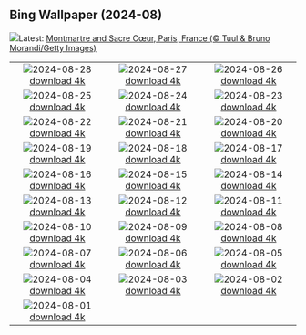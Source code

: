 ## Bing Wallpaper (2024-08)
![](https://www.bing.com/th?id=OHR.ParalympicsParis_EN-US0355511969_UHD.jpg&w=1000)Latest: [Montmartre and Sacre Cœur, Paris, France (© Tuul & Bruno Morandi/Getty Images)](https://www.bing.com/th?id=OHR.ParalympicsParis_EN-US0355511969_UHD.jpg)

|      |      |      |
| :----: | :----: | :----: |
|![](https://www.bing.com/th?id=OHR.YoungCaiman_EN-US8572688559_UHD.jpg&pid=hp&w=384&h=216&rs=1&c=4)2024-08-28 [download 4k](https://www.bing.com/th?id=OHR.YoungCaiman_EN-US8572688559_UHD.jpg)|![](https://www.bing.com/th?id=OHR.PalmyraAtoll_EN-US8399787979_UHD.jpg&pid=hp&w=384&h=216&rs=1&c=4)2024-08-27 [download 4k](https://www.bing.com/th?id=OHR.PalmyraAtoll_EN-US8399787979_UHD.jpg)|![](https://www.bing.com/th?id=OHR.SwiftcurrentLake_EN-US8272209593_UHD.jpg&pid=hp&w=384&h=216&rs=1&c=4)2024-08-26 [download 4k](https://www.bing.com/th?id=OHR.SwiftcurrentLake_EN-US8272209593_UHD.jpg)|
|![](https://www.bing.com/th?id=OHR.KatahdinWoods_EN-US8182768375_UHD.jpg&pid=hp&w=384&h=216&rs=1&c=4)2024-08-25 [download 4k](https://www.bing.com/th?id=OHR.KatahdinWoods_EN-US8182768375_UHD.jpg)|![](https://www.bing.com/th?id=OHR.PrasatPhanom_EN-US7990643175_UHD.jpg&pid=hp&w=384&h=216&rs=1&c=4)2024-08-24 [download 4k](https://www.bing.com/th?id=OHR.PrasatPhanom_EN-US7990643175_UHD.jpg)|![](https://www.bing.com/th?id=OHR.OceanCityMD_EN-US1389904046_UHD.jpg&pid=hp&w=384&h=216&rs=1&c=4)2024-08-23 [download 4k](https://www.bing.com/th?id=OHR.OceanCityMD_EN-US1389904046_UHD.jpg)|
|![](https://www.bing.com/th?id=OHR.NazcaBooby_EN-US0971401791_UHD.jpg&pid=hp&w=384&h=216&rs=1&c=4)2024-08-22 [download 4k](https://www.bing.com/th?id=OHR.NazcaBooby_EN-US0971401791_UHD.jpg)|![](https://www.bing.com/th?id=OHR.TetonSunrise_EN-US0849252457_UHD.jpg&pid=hp&w=384&h=216&rs=1&c=4)2024-08-21 [download 4k](https://www.bing.com/th?id=OHR.TetonSunrise_EN-US0849252457_UHD.jpg)|![](https://www.bing.com/th?id=OHR.FlightMuseum_EN-US0151236175_UHD.jpg&pid=hp&w=384&h=216&rs=1&c=4)2024-08-20 [download 4k](https://www.bing.com/th?id=OHR.FlightMuseum_EN-US0151236175_UHD.jpg)|
|![](https://www.bing.com/th?id=OHR.HuntingtonBeach_EN-US9892577517_UHD.jpg&pid=hp&w=384&h=216&rs=1&c=4)2024-08-19 [download 4k](https://www.bing.com/th?id=OHR.HuntingtonBeach_EN-US9892577517_UHD.jpg)|![](https://www.bing.com/th?id=OHR.AlfanzinaLighthouse_EN-US9545750672_UHD.jpg&pid=hp&w=384&h=216&rs=1&c=4)2024-08-18 [download 4k](https://www.bing.com/th?id=OHR.AlfanzinaLighthouse_EN-US9545750672_UHD.jpg)|![](https://www.bing.com/th?id=OHR.JapanRollerCoaster_EN-US9463845683_UHD.jpg&pid=hp&w=384&h=216&rs=1&c=4)2024-08-17 [download 4k](https://www.bing.com/th?id=OHR.JapanRollerCoaster_EN-US9463845683_UHD.jpg)|
|![](https://www.bing.com/th?id=OHR.HangCave_EN-US9374263509_UHD.jpg&pid=hp&w=384&h=216&rs=1&c=4)2024-08-16 [download 4k](https://www.bing.com/th?id=OHR.HangCave_EN-US9374263509_UHD.jpg)|![](https://www.bing.com/th?id=OHR.WatarrkaLizard_EN-US2106702347_UHD.jpg&pid=hp&w=384&h=216&rs=1&c=4)2024-08-15 [download 4k](https://www.bing.com/th?id=OHR.WatarrkaLizard_EN-US2106702347_UHD.jpg)|![](https://www.bing.com/th?id=OHR.DugiOtokCroatia_EN-US1981524043_UHD.jpg&pid=hp&w=384&h=216&rs=1&c=4)2024-08-14 [download 4k](https://www.bing.com/th?id=OHR.DugiOtokCroatia_EN-US1981524043_UHD.jpg)|
|![](https://www.bing.com/th?id=OHR.ElephantsAmboseli_EN-US1913542949_UHD.jpg&pid=hp&w=384&h=216&rs=1&c=4)2024-08-13 [download 4k](https://www.bing.com/th?id=OHR.ElephantsAmboseli_EN-US1913542949_UHD.jpg)|![](https://www.bing.com/th?id=OHR.TofinoVancouver_EN-US1466348668_UHD.jpg&pid=hp&w=384&h=216&rs=1&c=4)2024-08-12 [download 4k](https://www.bing.com/th?id=OHR.TofinoVancouver_EN-US1466348668_UHD.jpg)|![](https://www.bing.com/th?id=OHR.JoshuaTreeNP_EN-US1399159741_UHD.jpg&pid=hp&w=384&h=216&rs=1&c=4)2024-08-11 [download 4k](https://www.bing.com/th?id=OHR.JoshuaTreeNP_EN-US1399159741_UHD.jpg)|
|![](https://www.bing.com/th?id=OHR.IncaRuinPeru_EN-US1209778539_UHD.jpg&pid=hp&w=384&h=216&rs=1&c=4)2024-08-10 [download 4k](https://www.bing.com/th?id=OHR.IncaRuinPeru_EN-US1209778539_UHD.jpg)|![](https://www.bing.com/th?id=OHR.SpottedOwlet_EN-US7339417169_UHD.jpg&pid=hp&w=384&h=216&rs=1&c=4)2024-08-09 [download 4k](https://www.bing.com/th?id=OHR.SpottedOwlet_EN-US7339417169_UHD.jpg)|![](https://www.bing.com/th?id=OHR.MichiganLighthouse_EN-US2082743301_UHD.jpg&pid=hp&w=384&h=216&rs=1&c=4)2024-08-08 [download 4k](https://www.bing.com/th?id=OHR.MichiganLighthouse_EN-US2082743301_UHD.jpg)|
|![](https://www.bing.com/th?id=OHR.MolokiniHawaii_EN-US7128254175_UHD.jpg&pid=hp&w=384&h=216&rs=1&c=4)2024-08-07 [download 4k](https://www.bing.com/th?id=OHR.MolokiniHawaii_EN-US7128254175_UHD.jpg)|![](https://www.bing.com/th?id=OHR.HertfordshireLavender_EN-US6911884438_UHD.jpg&pid=hp&w=384&h=216&rs=1&c=4)2024-08-06 [download 4k](https://www.bing.com/th?id=OHR.HertfordshireLavender_EN-US6911884438_UHD.jpg)|![](https://www.bing.com/th?id=OHR.ImpalaOxpecker_EN-US6835989068_UHD.jpg&pid=hp&w=384&h=216&rs=1&c=4)2024-08-05 [download 4k](https://www.bing.com/th?id=OHR.ImpalaOxpecker_EN-US6835989068_UHD.jpg)|
|![](https://www.bing.com/th?id=OHR.WulongKarst_EN-US6752358338_UHD.jpg&pid=hp&w=384&h=216&rs=1&c=4)2024-08-04 [download 4k](https://www.bing.com/th?id=OHR.WulongKarst_EN-US6752358338_UHD.jpg)|![](https://www.bing.com/th?id=OHR.TrunkBay_EN-US6585719799_UHD.jpg&pid=hp&w=384&h=216&rs=1&c=4)2024-08-03 [download 4k](https://www.bing.com/th?id=OHR.TrunkBay_EN-US6585719799_UHD.jpg)|![](https://www.bing.com/th?id=OHR.KaptaiLake_EN-US6490685268_UHD.jpg&pid=hp&w=384&h=216&rs=1&c=4)2024-08-02 [download 4k](https://www.bing.com/th?id=OHR.KaptaiLake_EN-US6490685268_UHD.jpg)|
|![](https://www.bing.com/th?id=OHR.HoodoosBryce_EN-US6434628044_UHD.jpg&pid=hp&w=384&h=216&rs=1&c=4)2024-08-01 [download 4k](https://www.bing.com/th?id=OHR.HoodoosBryce_EN-US6434628044_UHD.jpg)|